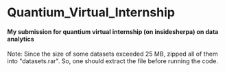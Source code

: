 # Quantium_Virtual_Internship
#### My submission for quantium virtual internship (on insidesherpa) on data analytics 

Note: Since the size of some datasets exceeded 25 MB, zipped all of them into "datasets.rar". So, one should extract the file before running the code.<br>

